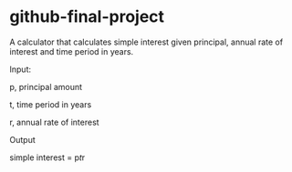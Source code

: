# github-final-project

A calculator that calculates simple interest given principal, annual rate of interest and time period in years.

Input:

  p, principal amount
   
  t, time period in years
   
  r, annual rate of interest
   
Output

  simple interest = p*t*r
